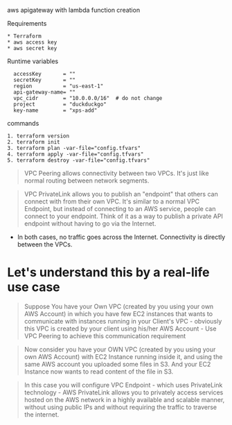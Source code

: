 aws apigateway with lambda function creation

Requirements

    * Terraform
    * aws access key
    * aws secret key

Runtime variables

      accessKey       = ""
      secretKey       = ""
      region          = "us-east-1"
      api-gateway-name= ""
      vpc_cidr        = "10.0.0.0/16"  # do not change
      project         = "duckduckgo"
      key-name        = "xps-add"

commands

    1. terraform version
    2. terraform init
    3. terraform plan -var-file="config.tfvars"
    4. terraform apply -var-file="config.tfvars"
    5. terraform destroy -var-file="config.tfvars"


> VPC Peering allows connectivity between two VPCs. It's just like normal routing between network segments.

> VPC PrivateLink allows you to publish an "endpoint" that others can connect with from their own VPC. It's similar to a normal VPC Endpoint, but instead of connecting to an AWS service, people can connect to your endpoint. Think of it as a way to publish a private API endpoint without having to go via the Internet.

- In both cases, no traffic goes across the Internet. Connectivity is directly between the VPCs.



# Let's understand this by a real-life use case

> Suppose You have your Own VPC (created by you using your own AWS Account) in which you have few EC2 instances that wants to communicate with instances running in your Client's VPC - obviously this VPC is created by your client using his/her AWS Account - Use VPC Peering to achieve this communication requirement

> Now consider you have your OWN VPC (created by you using your own AWS Account) with EC2 Instance running inside it, and using the same AWS account you uploaded some files in S3. And your EC2 Instance now wants to read content of the file in S3.

> In this case you will configure VPC Endpoint - which uses PrivateLink technology - AWS PrivateLink allows you to privately access services hosted on the AWS network in a highly available and scalable manner, without using public IPs and without requiring the traffic to traverse the internet.


